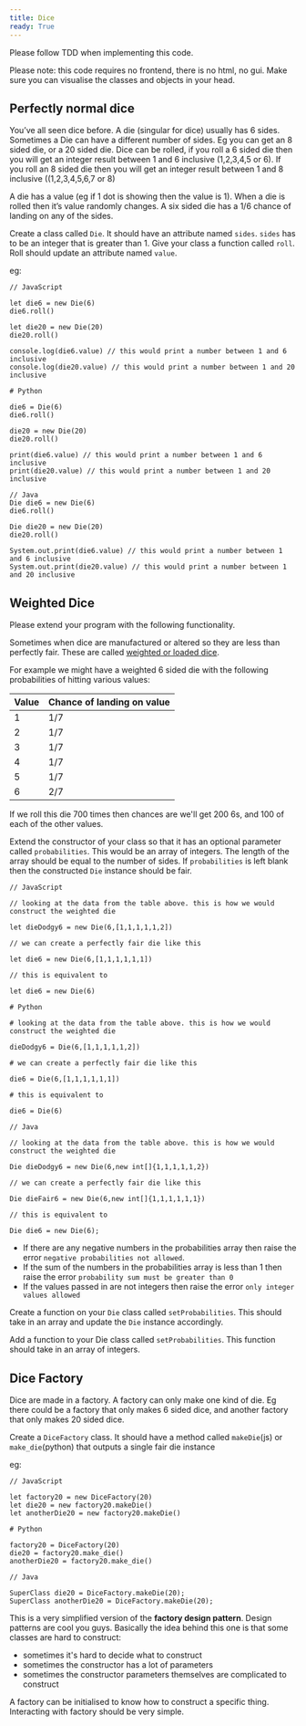 ```yaml
---
title: Dice
ready: True
---
```


Please follow TDD when implementing this code.

Please note: this code requires no frontend, there is no html, no gui. Make sure you can visualise the classes and objects in your head.

## Perfectly normal dice

You’ve all seen dice before. A die (singular for dice) usually has 6 sides. Sometimes a Die can have a different number of sides. Eg you can get an 8 sided die, or a 20 sided die. Dice can be rolled, if you roll a 6 sided die then you will get an integer result between 1 and 6 inclusive (1,2,3,4,5 or 6). If you roll an 8 sided die then you will get an integer result between 1 and 8 inclusive ((1,2,3,4,5,6,7 or 8)

A die has a value (eg if 1 dot is showing then the value is 1). When a die is rolled then it’s value randomly changes. A six sided die has a 1/6 chance of landing on any of the sides.

Create a class called `Die`. It should have an attribute named `sides`. `sides` has to be an integer that is greater than 1. Give your class a function called `roll`. Roll should update an attribute named `value`.

eg:

```
// JavaScript

let die6 = new Die(6)
die6.roll()

let die20 = new Die(20)
die20.roll()

console.log(die6.value) // this would print a number between 1 and 6 inclusive
console.log(die20.value) // this would print a number between 1 and 20 inclusive
```

```
# Python

die6 = Die(6)
die6.roll()

die20 = new Die(20)
die20.roll()

print(die6.value) // this would print a number between 1 and 6 inclusive
print(die20.value) // this would print a number between 1 and 20 inclusive
```

```
// Java
Die die6 = new Die(6)
die6.roll()

Die die20 = new Die(20)
die20.roll()

System.out.print(die6.value) // this would print a number between 1 and 6 inclusive
System.out.print(die20.value) // this would print a number between 1 and 20 inclusive
```

## Weighted Dice

Please extend your program with the following functionality.

Sometimes when dice are manufactured or altered so they are less than perfectly fair. These are called [weighted or loaded dice](https://www.wikihow.com/Load-Dice).

For example we might have a weighted 6 sided die with the following probabilities of hitting various values:

| Value | Chance of landing on value |
| ----- | -------------------------- |
| 1     | 1/7                        |
| 2     | 1/7                        |
| 3     | 1/7                        |
| 4     | 1/7                        |
| 5     | 1/7                        |
| 6     | 2/7                        |

If we roll this die 700 times then chances are we'll get 200 6s, and 100 of each of the other values.

Extend the constructor of your class so that it has an optional parameter called `probabilities`. This would be an array of integers. The length of the array should be equal to the number of sides. If `probabilities` is left blank then the constructed `Die` instance should be fair.

```
// JavaScript

// looking at the data from the table above. this is how we would construct the weighted die

let dieDodgy6 = new Die(6,[1,1,1,1,1,2])

// we can create a perfectly fair die like this

let die6 = new Die(6,[1,1,1,1,1,1])

// this is equivalent to

let die6 = new Die(6)
```

```
# Python

# looking at the data from the table above. this is how we would construct the weighted die

dieDodgy6 = Die(6,[1,1,1,1,1,2])

# we can create a perfectly fair die like this

die6 = Die(6,[1,1,1,1,1,1])

# this is equivalent to

die6 = Die(6)
```

```
// Java

// looking at the data from the table above. this is how we would construct the weighted die

Die dieDodgy6 = new Die(6,new int[]{1,1,1,1,1,2})

// we can create a perfectly fair die like this

Die dieFair6 = new Die(6,new int[]{1,1,1,1,1,1})

// this is equivalent to

Die die6 = new Die(6);

```

- If there are any negative numbers in the probabilities array then raise the error `negative probabilities not allowed`.
- If the sum of the numbers in the probabilities array is less than 1 then raise the error `probability sum must be greater than 0`
- If the values passed in are not integers then raise the error `only integer values allowed`

Create a function on your `Die` class called `setProbabilities`. This should take in an array and update the `Die` instance accordingly.

Add a function to your Die class called `setProbabilities`. This function should take in an array of integers.

## Dice Factory

Dice are made in a factory. A factory can only make one kind of die. Eg there could be a factory that only makes 6 sided dice, and another factory that only makes 20 sided dice.

Create a `DiceFactory` class. It should have a method called `makeDie`(js) or `make_die`(python) that outputs a single fair die instance

eg:

```
// JavaScript

let factory20 = new DiceFactory(20)
let die20 = new factory20.makeDie()
let anotherDie20 = new factory20.makeDie()
```

```
# Python

factory20 = DiceFactory(20)
die20 = factory20.make_die()
anotherDie20 = factory20.make_die()
```

```
// Java

SuperClass die20 = DiceFactory.makeDie(20);
SuperClass anotherDie20 = DiceFactory.makeDie(20);
```

This is a very simplified version of the **factory design pattern**. Design patterns are cool you guys. Basically the idea behind this one is that some classes are hard to construct:

- sometimes it's hard to decide what to construct
- sometimes the constructor has a lot of parameters
- sometimes the constructor parameters themselves are complicated to construct

A factory can be initialised to know how to construct a specific thing. Interacting with factory should be very simple.
